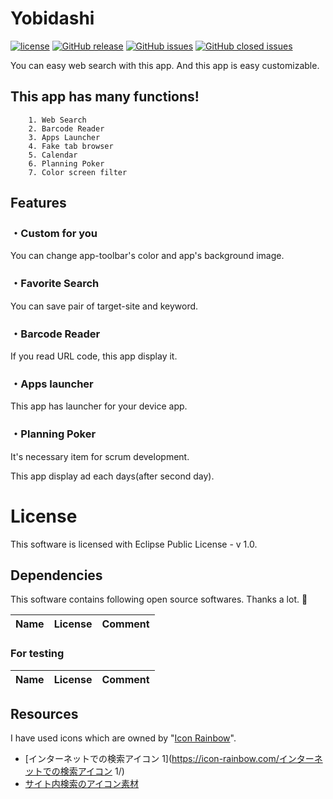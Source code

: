 ﻿Yobidashi
====

[![license](https://img.shields.io/github/license/toastkidjp/Yobidashi_kt.svg)](./LICENSE)
[![GitHub release](https://img.shields.io/github/release/toastkidjp/Yobidashi_kt.svg)](https://github.com/toastkidjp/Yobidashi_kt/releases)
[![GitHub issues](https://img.shields.io/github/issues/toastkidjp/Yobidashi_kt.svg)](https://github.com/toastkidjp/Yobidashi_kt/issues)
[![GitHub closed issues](https://img.shields.io/github/issues-closed/toastkidjp/Yobidashi_kt.svg)](https://github.com/toastkidjp/Yobidashi_kt/issues?q=is%3Aissue+is%3Aclosed)


You can easy web search with this app. And this app is easy customizable.

## This app has many functions!
        1. Web Search
        2. Barcode Reader
        3. Apps Launcher
        4. Fake tab browser
        5. Calendar
        6. Planning Poker
        7. Color screen filter
 
## Features

### ・Custom for you
You can change app-toolbar's color and app's background image.

### ・Favorite Search
You can save pair of target-site and keyword.

### ・Barcode Reader
If you read URL code, this app display it.

### ・Apps launcher
This app has launcher for your device app.

### ・Planning Poker
It's necessary item for scrum development.

This app display ad each days(after second day).

# License
This software is licensed with Eclipse Public License - v 1.0.

## Dependencies
This software contains following open source softwares. Thanks a lot. :bow:

| Name | License | Comment |
|:---|:---|:---|

### For testing

| Name | License | Comment |
|:---|:---|:---|

## Resources
I have used icons which are owned by "[Icon Rainbow](https://icon-rainbow.com/)".

- [インターネットでの検索アイコン 1](https://icon-rainbow.com/インターネットでの検索アイコン 1/)
- [サイト内検索のアイコン素材](https://icon-rainbow.com/サイト内検索のアイコン素材/)
